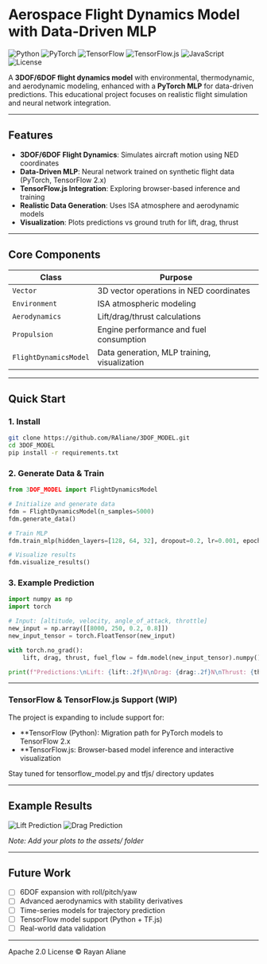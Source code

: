    # Aerospace Flight Dynamics Model with Data-Driven MLP
   
![Python](https://img.shields.io/badge/Python-3.9-green.svg?style=flat-square)
![PyTorch](https://img.shields.io/badge/PyTorch-2.0-green.svg?style=flat-square)
![TensorFlow](https://img.shields.io/badge/TensorFlow-2.x-green.svg?style=flat-square)
![TensorFlow.js](https://img.shields.io/badge/TensorFlow.js-Latest-yellow.svg?style=flat-square)
![JavaScript](https://img.shields.io/badge/JavaScript-ES6+-yellow.svg?style=flat-square)
![License](https://img.shields.io/badge/License-Apache%202.0-blue.svg?style=flat-square)

   A **3DOF/6DOF flight dynamics model** with environmental, thermodynamic, and aerodynamic modeling, enhanced with a **PyTorch MLP** for data-driven predictions. This educational project focuses on realistic flight simulation and neural network integration.
   
   ---
   
   ## Features
   - **3DOF/6DOF Flight Dynamics**: Simulates aircraft motion using NED coordinates
   - **Data-Driven MLP**: Neural network trained on synthetic flight data (PyTorch, TensorFlow 2.x)
   - **TensorFlow.js Integration**: Exploring browser-based inference and training
   - **Realistic Data Generation**: Uses ISA atmosphere and aerodynamic models
   - **Visualization**: Plots predictions vs ground truth for lift, drag, thrust
   
   ---
   
   ## Core Components
   | Class | Purpose |
   |-------|---------|
   | `Vector` | 3D vector operations in NED coordinates |
   | `Environment` | ISA atmospheric modeling |
   | `Aerodynamics` | Lift/drag/thrust calculations |
   | `Propulsion` | Engine performance and fuel consumption |
   | `FlightDynamicsModel` | Data generation, MLP training, visualization |
   
   ---
   
   ## Quick Start
   
   ### 1. Install
   ```bash
   git clone https://github.com/RAliane/3DOF_MODEL.git
   cd 3DOF_MODEL
   pip install -r requirements.txt
   ```
   
   ### 2. Generate Data & Train
   ```python
   from 3DOF_MODEL import FlightDynamicsModel
   
   # Initialize and generate data
   fdm = FlightDynamicsModel(n_samples=5000)
   fdm.generate_data()
   
   # Train MLP
   fdm.train_mlp(hidden_layers=[128, 64, 32], dropout=0.2, lr=0.001, epochs=50)
   
   # Visualize results
   fdm.visualize_results()
   ```
   
   ### 3. Example Prediction
   ```python
   import numpy as np
   import torch
   
   # Input: [altitude, velocity, angle_of_attack, throttle]
   new_input = np.array([[8000, 250, 0.2, 0.8]])
   new_input_tensor = torch.FloatTensor(new_input)
   
   with torch.no_grad():
       lift, drag, thrust, fuel_flow = fdm.model(new_input_tensor).numpy()[0]
   
   print(f"Predictions:\nLift: {lift:.2f}N\nDrag: {drag:.2f}N\nThrust: {thrust:.2f}N\nFuel Flow: {fuel_flow:.2f}kg/s")
   ```
   ---
### TensorFlow & TensorFlow.js Support (WIP)

   The project is expanding to include support for:
   - **TensorFlow (Python): Migration path for PyTorch models to TensorFlow 2.x
   - **TensorFlow.js: Browser-based model inference and interactive visualization
      
   Stay tuned for tensorflow_model.py and tfjs/ directory updates
      
   ---
   
   ## Example Results
   ![Lift Prediction](assets/lift_plot.png)
   ![Drag Prediction](assets/drag_plot.png)
   
   *Note: Add your plots to the assets/ folder*
   
   ---
   
   ## Future Work
   - [ ] 6DOF expansion with roll/pitch/yaw
   - [ ] Advanced aerodynamics with stability derivatives
   - [ ] Time-series models for trajectory prediction
   - [ ] TensorFlow model support (Python + TF.js)
   - [ ] Real-world data validation
   
   ---
   Apache 2.0 License © Rayan Aliane
   ```
   
   
